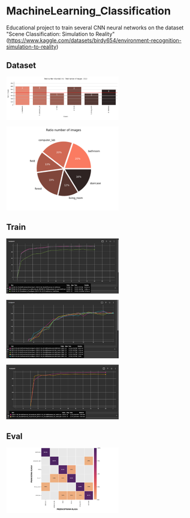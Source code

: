 # MachineLearning_Classification

Educational project to train several CNN neural networks on the dataset "Scene Classification: Simulation to Reality" 
(https://www.kaggle.com/datasets/birdy654/environment-recognition-simulation-to-reality)


## Dataset

<img
  src="/data/dataset_class_counts.png"
  alt="pic1"
  title="class counts"
  style="display: inline-block; margin: 0 auto; max-width: 300px">
  
<img
  src="/data/dataset_ratio_counts.png"
  alt="pic2"
  title="ratio counts"
  style="display: inline-block; margin: 0 auto; max-width: 300px">


## Train

<img
  src="/train_task/tensorboard_results/example_different_networks.jpg"
  alt="pic3"
  title="CNN train curves"
  style="display: inline-block; margin: 0 auto; max-width: 300px">

<img
  src="/train_task/tensorboard_results/example_cross_validation.jpg"
  alt="pic4"
  title="cross validation"
  style="display: inline-block; margin: 0 auto; max-width: 300px">
  
<img
  src="/train_task/tensorboard_results/example_train_valid_curves.jpg"
  alt="pic5"
  title="train valid curves"
  style="display: inline-block; margin: 0 auto; max-width: 300px">


## Eval

<img
  src="/eval/results/conf_matrix.png"
  alt="pic6"
  title="Conf matrix"
  style="display: inline-block; margin: 0 auto; max-width: 300px">


